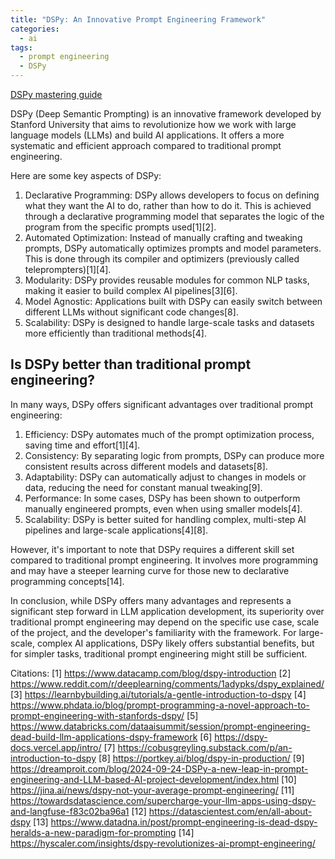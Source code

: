 ```yaml
---
title: "DSPy: An Innovative Prompt Engineering Framework"
categories:
  - ai 
tags: 
  - prompt engineering
  - DSPy
---
```

[DSPy mastering guide](https://clarion.ai/mastering-dspy-from-prompting-to-advanced-programming/)

DSPy (Deep Semantic Prompting) is an innovative framework developed by Stanford University that aims to revolutionize how we work with large language models (LLMs) and build AI applications. It offers a more systematic and efficient approach compared to traditional prompt engineering.

Here are some key aspects of DSPy:

1. Declarative Programming: DSPy allows developers to focus on defining what they want the AI to do, rather than how to do it. This is achieved through a declarative programming model that separates the logic of the program from the specific prompts used[1][2].
2. Automated Optimization: Instead of manually crafting and tweaking prompts, DSPy automatically optimizes prompts and model parameters. This is done through its compiler and optimizers (previously called teleprompters)[1][4].
3. Modularity: DSPy provides reusable modules for common NLP tasks, making it easier to build complex AI pipelines[3][6].
4. Model Agnostic: Applications built with DSPy can easily switch between different LLMs without significant code changes[8].
5. Scalability: DSPy is designed to handle large-scale tasks and datasets more efficiently than traditional methods[4].

## Is DSPy better than traditional prompt engineering?

In many ways, DSPy offers significant advantages over traditional prompt engineering:

1. Efficiency: DSPy automates much of the prompt optimization process, saving time and effort[1][4].
2. Consistency: By separating logic from prompts, DSPy can produce more consistent results across different models and datasets[8].
3. Adaptability: DSPy can automatically adjust to changes in models or data, reducing the need for constant manual tweaking[9].
4. Performance: In some cases, DSPy has been shown to outperform manually engineered prompts, even when using smaller models[4].
5. Scalability: DSPy is better suited for handling complex, multi-step AI pipelines and large-scale applications[4][8].

However, it's important to note that DSPy requires a different skill set compared to traditional prompt engineering. It involves more programming and may have a steeper learning curve for those new to declarative programming concepts[14].

In conclusion, while DSPy offers many advantages and represents a significant step forward in LLM application development, its superiority over traditional prompt engineering may depend on the specific use case, scale of the project, and the developer's familiarity with the framework. For large-scale, complex AI applications, DSPy likely offers substantial benefits, but for simpler tasks, traditional prompt engineering might still be sufficient.

Citations:
[1] https://www.datacamp.com/blog/dspy-introduction
[2] https://www.reddit.com/r/deeplearning/comments/1adypks/dspy_explained/
[3] https://learnbybuilding.ai/tutorials/a-gentle-introduction-to-dspy
[4] https://www.phdata.io/blog/prompt-programming-a-novel-approach-to-prompt-engineering-with-stanfords-dspy/
[5] https://www.databricks.com/dataaisummit/session/prompt-engineering-dead-build-llm-applications-dspy-framework
[6] https://dspy-docs.vercel.app/intro/
[7] https://cobusgreyling.substack.com/p/an-introduction-to-dspy
[8] https://portkey.ai/blog/dspy-in-production/
[9] https://dreamproit.com/blog/2024-09-24-DSPy-a-new-leap-in-prompt-engineering-and-LLM-based-AI-project-development/index.html
[10] https://jina.ai/news/dspy-not-your-average-prompt-engineering/
[11] https://towardsdatascience.com/supercharge-your-llm-apps-using-dspy-and-langfuse-f83c02ba96a1
[12] https://datascientest.com/en/all-about-dspy
[13] https://www.datadna.in/post/prompt-engineering-is-dead-dspy-heralds-a-new-paradigm-for-prompting
[14] https://hyscaler.com/insights/dspy-revolutionizes-ai-prompt-engineering/
